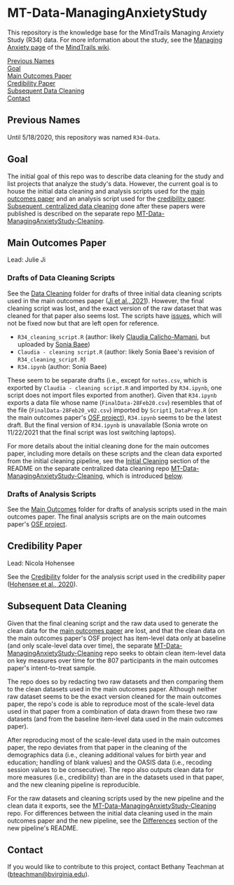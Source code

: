 # MT-Data-ManagingAnxietyStudy

This repository is the knowledge base for the MindTrails Managing Anxiety Study (R34) 
data. For more information about the study, see the [Managing Anxiety page][mt-wiki-ma] 
of the [MindTrails wiki][mt-wiki].

[Previous Names](#previous-names)  
[Goal](#goal)  
[Main Outcomes Paper](#main-outcomes-paper)  
[Credibility Paper](#credibility-paper)  
[Subsequent Data Cleaning](#subsequent-data-cleaning)  
[Contact](#contact)

## Previous Names
Until 5/18/2020, this repository was named `R34-Data`.

## Goal
The initial goal of this repo was to describe data cleaning for the study and list 
projects that analyze the study's data. However, the current goal is to house the 
initial data cleaning and analysis scripts used for the 
[main outcomes paper](#main-outcomes-paper) and an analysis script used for the 
[credibility paper](#credibility-paper). 
[Subsequent, centralized data cleaning](#subsequent-data-cleaning-for-item-level-data) 
done after these papers were published is described on the separate repo
[MT-Data-ManagingAnxietyStudy-Cleaning][ma-cleaning-repo].

## Main Outcomes Paper

Lead: Julie Ji

### Drafts of Data Cleaning Scripts

See the [Data Cleaning](./Data%20Cleaning) folder for drafts of three initial data
cleaning scripts used in the main outcomes paper ([Ji et al., 2021][ji-et-al-2021]). 
However, the final cleaning script was lost, and the exact version of the raw dataset 
that was cleaned for that paper also seems lost. The scripts have [issues][ma-repo-issues], 
which will not be fixed now but that are left open for reference.

- `R34_cleaning_script.R` (author: likely [Claudia Calicho-Mamani][claudia], but uploaded 
by [Sonia Baee][sonia])
- `Claudia - cleaning script.R` (author: likely Sonia Baee's revision of `R34_cleaning_script.R`)
- `R34.ipynb` (author: Sonia Baee)

These seem to be separate drafts (i.e., except for `notes.csv`, which is exported by 
`Claudia - cleaning script.R` and imported by `R34.ipynb`, one script does not import files 
exported from another). Given that `R34.ipynb` exports a data file whose name (`FinalData-28Feb20.csv`) 
resembles that of the file (`FinalData-28Feb20_v02.csv`) imported by `Script1_DataPrep.R` (on the 
main outcomes paper's [OSF project][ji-et-al-2021-osf]), `R34.ipynb` seems to be the latest draft. 
But the final version of `R34.ipynb` is unavailable (Sonia wrote on 11/22/2021 that the final 
script was lost switching laptops).

For more details about the initial cleaning done for the main outcomes paper, including more
details on these scripts and the clean data exported from the initial cleaning pipeline, see
the [Initial Cleaning][ma-cleaning-repo-readme-initial-cleaning] section of the README on 
the separate centralized data cleaning repo [MT-Data-ManagingAnxietyStudy-Cleaning][ma-cleaning-repo],
which is introduced [below](#subsequent-data-cleaning-for-item-level-data).

### Drafts of Analysis Scripts

See the [Main Outcomes](./Main%20Outcomes) folder for drafts of analysis scripts
used in the main outcomes paper. The final analysis scripts are on the main outcomes
paper's [OSF project][ji-et-al-2021-osf].

## Credibility Paper

Lead: Nicola Hohensee

See the [Credibility](./Credibility) folder for the analysis script used in the
credibility paper ([Hohensee et al., 2020][hohensee-et-al-2020]).

## Subsequent Data Cleaning

Given that the final cleaning script and the raw data used to generate the clean data for the 
[main outcomes paper](#main-outcomes-paper) are lost, and that the clean data on the main outcomes 
paper's OSF project has item-level data only at baseline (and only scale-level data over time),
the separate [MT-Data-ManagingAnxietyStudy-Cleaning][ma-cleaning-repo] repo seeks to obtain clean 
item-level data on key measures over time for the 807 participants in the main outcomes paper's
intent-to-treat sample.

The repo does so by redacting two raw datasets and then comparing them to the clean datasets used 
in the main outcomes paper. Although neither raw dataset seems to be the exact version cleaned for 
the main outcomes paper, the repo's code is able to reproduce most of the scale-level data used in 
that paper from a combination of data drawn from these two raw datasets (and from the baseline 
item-level data used in the main outcomes paper).

After reproducing most of the scale-level data used in the main outcomes paper, the repo deviates 
from that paper in the cleaning of the demographics data (i.e., cleaning additional values for birth 
year and education; handling of blank values) and the OASIS data (i.e., recoding session values to be 
consecutive). The repo also outputs clean data for more measures (i.e., credibility) than are in the 
datasets used in that paper, and the new cleaning pipeline is reproducible.

For the raw datasets and cleaning scripts used by the new pipeline and the clean data it exports,
see the [MT-Data-ManagingAnxietyStudy-Cleaning][ma-cleaning-repo] repo. For differences between the 
initial data cleaning used in the main outcomes paper and the new pipeline, see the 
[Differences][ma-cleaning-repo-readme-differences] section of the new pipeline's README.

## Contact
If you would like to contribute to this project, contact Bethany Teachman at 
([bteachman@bvirginia.edu][bethany-email]).

<!-- Reference links -->

[bethany-email]: mailto:bteachman@virginia.edu
[claudia]: https://github.com/cpc4tz
[hohensee-et-al-2020]: https://doi.org/10.1007/s41347-020-00129-8
[jeremy]: https://github.com/jwe4ec
[ji-et-al-2021]: https://doi.org/10.1016/j.brat.2021.103864
[ji-et-al-2021-osf]: https://osf.io/3b67v
[ma-repo-issues]: https://github.com/TeachmanLab/MT-Data-ManagingAnxietyStudy/issues
[ma-cleaning-repo]: https://github.com/TeachmanLab/MT-Data-ManagingAnxietyStudy-Cleaning
[ma-cleaning-repo-readme-differences]: https://github.com/TeachmanLab/MT-Data-ManagingAnxietyStudy-Cleaning#differences
[ma-cleaning-repo-readme-initial-cleaning]: https://github.com/TeachmanLab/MT-Data-ManagingAnxietyStudy-Cleaning#initial-cleaning
[mt-wiki]: https://sites.google.com/d/1x5M3ATWCvOFtk9hIX8gprtK367xX-3kk/p/1312N9KMPKyqKHopSHfr0QH_2AlUO2Wgu/edit?pli=1
[mt-wiki-ma]: https://sites.google.com/d/1x5M3ATWCvOFtk9hIX8gprtK367xX-3kk/p/1Vf0wPMhHS5aYQ3mOWQOhVo52JaKrf3or/edit?pli=1
[sonia]: https://github.com/soniabaee